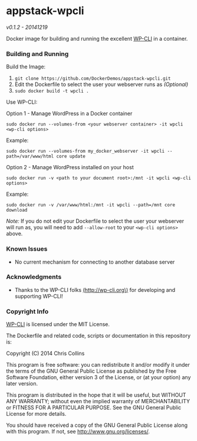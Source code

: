appstack-wpcli
==============

_v0.1.2 - 20141219_

Docker image for building and running the excellent [WP-CLI](http://wp-cli.org) in a container.

### Building and Running ###

Build the Image:

1. `git clone https://github.com/DockerDemos/appstack-wpcli.git`
2. Edit the Dockerfile to select the user your webserver runs as _(Optional)_
2. `sudo docker build -t wpcli .`

Use WP-CLI:

Option 1 - Manage WordPress in a Docker container

    sudo docker run --volumes-from <your webserver container> -it wpcli <wp-cli options>

Example:

    sudo docker run --volumes-from my_docker_webserver -it wpcli --path=/var/www/html core update


Option 2 - Manage WordPress installed on your host

    sudo docker run -v <path to your document root>:/mnt -it wpcli <wp-cli options>

Example:

    sudo docker run -v /var/www/html:/mnt -it wpcli --path=/mnt core download

_Note:_ If you do not edit your Dockerfile to select the user your webserver will run as, you will need to add `--allow-root` to your `<wp-cli options>` above.

### Known Issues ###

* No current mechanism for connecting to another database server

### Acknowledgments ###

* Thanks to the WP-CLI folks [\(http://wp-cli.org\)](https://http://wp-cli.org) for developing and supporting WP-CLI!

### Copyright Info ###

[WP-CLI](https://wp-cli.org) is licensed under the MIT License.

The Dockerfile and related code, scripts or documentation in this repository is:

Copyright (C) 2014 Chris Collins

This program is free software: you can redistribute it and/or modify it under the terms of the GNU General Public License as published by the Free Software Foundation, either version 3 of the License, or (at your option) any later version.

This program is distributed in the hope that it will be useful, but WITHOUT ANY WARRANTY; without even the implied warranty of MERCHANTABILITY or FITNESS FOR A PARTICULAR PURPOSE. See the GNU General Public License for more details.

You should have received a copy of the GNU General Public License along with this program. If not, see http://www.gnu.org/licenses/.

